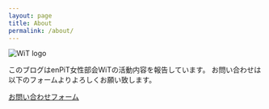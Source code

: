 ```yaml
---
layout: page
title: About
permalink: /about/
---
```

![WiT logo]({{site.baseurl}}/images/witlogo_long.png)

<div class="mt50"></div>

このブログはenPiT女性部会WiTの活動内容を報告しています。
お問い合わせは以下のフォームよりよろしくお願い致します。

[お問い合わせフォーム](https://goo.gl/QWaQ1P)
